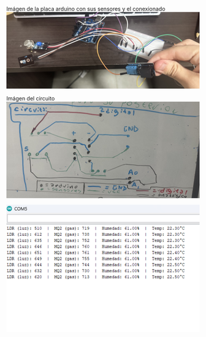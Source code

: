 Imágen de la placa arduino con sus sensores y el conexionado
![Circuito del proyecto](IMG_2645.jpeg)

Imágen del circuito
![Circuito del proyecto](IMG_2643.jpeg)

![Circuito del proyecto](sls.png)
